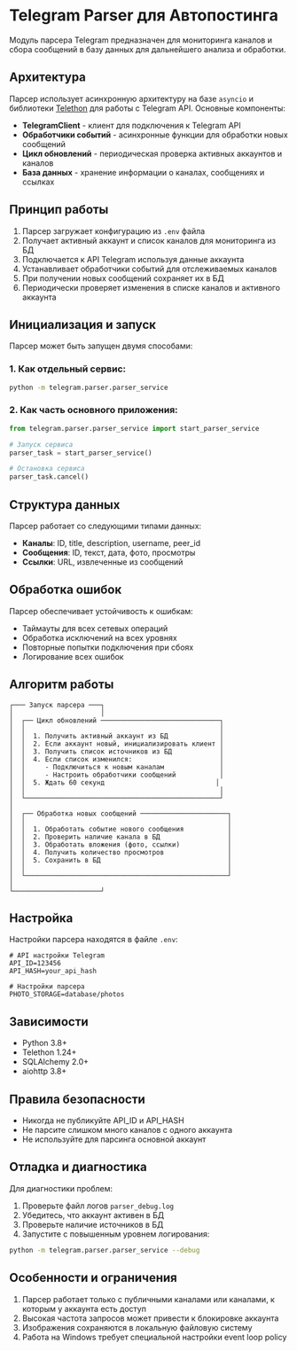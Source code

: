 # Telegram Parser для Автопостинга

Модуль парсера Telegram предназначен для мониторинга каналов и сбора сообщений в базу данных для дальнейшего анализа и обработки.

## Архитектура

Парсер использует асинхронную архитектуру на базе `asyncio` и библиотеки [Telethon](https://github.com/LonamiWebs/Telethon) для работы с Telegram API. Основные компоненты:

- **TelegramClient** - клиент для подключения к Telegram API
- **Обработчики событий** - асинхронные функции для обработки новых сообщений
- **Цикл обновлений** - периодическая проверка активных аккаунтов и каналов
- **База данных** - хранение информации о каналах, сообщениях и ссылках

## Принцип работы

1. Парсер загружает конфигурацию из `.env` файла
2. Получает активный аккаунт и список каналов для мониторинга из БД
3. Подключается к API Telegram используя данные аккаунта
4. Устанавливает обработчики событий для отслеживаемых каналов
5. При получении новых сообщений сохраняет их в БД
6. Периодически проверяет изменения в списке каналов и активного аккаунта

## Инициализация и запуск

Парсер может быть запущен двумя способами:

### 1. Как отдельный сервис:

```bash
python -m telegram.parser.parser_service
```

### 2. Как часть основного приложения:

```python
from telegram.parser.parser_service import start_parser_service

# Запуск сервиса
parser_task = start_parser_service()

# Остановка сервиса
parser_task.cancel()
```

## Структура данных

Парсер работает со следующими типами данных:

- **Каналы**: ID, title, description, username, peer_id
- **Сообщения**: ID, текст, дата, фото, просмотры
- **Ссылки**: URL, извлеченные из сообщений

## Обработка ошибок

Парсер обеспечивает устойчивость к ошибкам:

- Таймауты для всех сетевых операций
- Обработка исключений на всех уровнях
- Повторные попытки подключения при сбоях
- Логирование всех ошибок

## Алгоритм работы

```
┌─── Запуск парсера ───┐
│                      │
│  ┌── Цикл обновлений ──────────────────────────────┐
│  │                                                 │
│  │  1. Получить активный аккаунт из БД             │
│  │  2. Если аккаунт новый, инициализировать клиент │
│  │  3. Получить список источников из БД            │
│  │  4. Если список изменился:                      │
│  │     - Подключиться к новым каналам              │
│  │     - Настроить обработчики сообщений           │
│  │  5. Ждать 60 секунд                            │
│  │                                                 │
│  └─────────────────────────────────────────────────┘
│
│  ┌── Обработка новых сообщений ──────────────────────┐
│  │                                                   │
│  │  1. Обработать событие нового сообщения           │
│  │  2. Проверить наличие канала в БД                 │
│  │  3. Обработать вложения (фото, ссылки)            │
│  │  4. Получить количество просмотров                │
│  │  5. Сохранить в БД                                │
│  │                                                   │
│  └───────────────────────────────────────────────────┘
│
└──────────────────────┘
```

## Настройка

Настройки парсера находятся в файле `.env`:

```
# API настройки Telegram
API_ID=123456
API_HASH=your_api_hash

# Настройки парсера
PHOTO_STORAGE=database/photos
```

## Зависимости

- Python 3.8+
- Telethon 1.24+
- SQLAlchemy 2.0+
- aiohttp 3.8+

## Правила безопасности

- Никогда не публикуйте API_ID и API_HASH
- Не парсите слишком много каналов с одного аккаунта
- Не используйте для парсинга основной аккаунт

## Отладка и диагностика

Для диагностики проблем:

1. Проверьте файл логов `parser_debug.log`
2. Убедитесь, что аккаунт активен в БД
3. Проверьте наличие источников в БД
4. Запустите с повышенным уровнем логирования:

```bash
python -m telegram.parser.parser_service --debug
```

## Особенности и ограничения

1. Парсер работает только с публичными каналами или каналами, к которым у аккаунта есть доступ
2. Высокая частота запросов может привести к блокировке аккаунта
3. Изображения сохраняются в локальную файловую систему
4. Работа на Windows требует специальной настройки event loop policy 